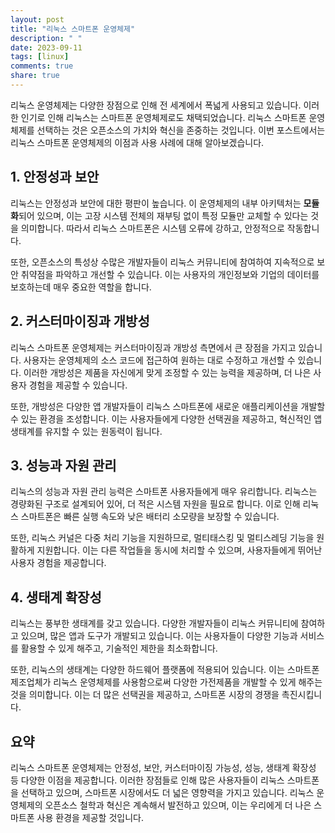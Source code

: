 ```yaml
---
layout: post
title: "리눅스 스마트폰 운영체제"
description: " "
date: 2023-09-11
tags: [linux]
comments: true
share: true
---
```


리눅스 운영체제는 다양한 장점으로 인해 전 세계에서 폭넓게 사용되고 있습니다. 이러한 인기로 인해 리눅스는 스마트폰 운영체제로도 채택되었습니다. 리눅스 스마트폰 운영체제를 선택하는 것은 오픈소스의 가치와 혁신을 존중하는 것입니다. 이번 포스트에서는 리눅스 스마트폰 운영체제의 이점과 사용 사례에 대해 알아보겠습니다.

## 1. 안정성과 보안

리눅스는 안정성과 보안에 대한 평판이 높습니다. 이 운영체제의 내부 아키텍처는 **모듈화**되어 있으며, 이는 고장 시스템 전체의 재부팅 없이 특정 모듈만 교체할 수 있다는 것을 의미합니다. 따라서 리눅스 스마트폰은 시스템 오류에 강하고, 안정적으로 작동합니다.

또한, 오픈소스의 특성상 수많은 개발자들이 리눅스 커뮤니티에 참여하여 지속적으로 보안 취약점을 파악하고 개선할 수 있습니다. 이는 사용자의 개인정보와 기업의 데이터를 보호하는데 매우 중요한 역할을 합니다.

## 2. 커스터마이징과 개방성

리눅스 스마트폰 운영체제는 커스터마이징과 개방성 측면에서 큰 장점을 가지고 있습니다. 사용자는 운영체제의 소스 코드에 접근하여 원하는 대로 수정하고 개선할 수 있습니다. 이러한 개방성은 제품을 자신에게 맞게 조정할 수 있는 능력을 제공하며, 더 나은 사용자 경험을 제공할 수 있습니다.

또한, 개방성은 다양한 앱 개발자들이 리눅스 스마트폰에 새로운 애플리케이션을 개발할 수 있는 환경을 조성합니다. 이는 사용자들에게 다양한 선택권을 제공하고, 혁신적인 앱 생태계를 유지할 수 있는 원동력이 됩니다.

## 3. 성능과 자원 관리

리눅스의 성능과 자원 관리 능력은 스마트폰 사용자들에게 매우 유리합니다. 리눅스는 경량화된 구조로 설계되어 있어, 더 적은 시스템 자원을 필요로 합니다. 이로 인해 리눅스 스마트폰은 빠른 실행 속도와 낮은 배터리 소모량을 보장할 수 있습니다.

또한, 리눅스 커널은 다중 처리 기능을 지원하므로, 멀티태스킹 및 멀티스레딩 기능을 원활하게 지원합니다. 이는 다른 작업들을 동시에 처리할 수 있으며, 사용자들에게 뛰어난 사용자 경험을 제공합니다.

## 4. 생태계 확장성

리눅스는 풍부한 생태계를 갖고 있습니다. 다양한 개발자들이 리눅스 커뮤니티에 참여하고 있으며, 많은 앱과 도구가 개발되고 있습니다. 이는 사용자들이 다양한 기능과 서비스를 활용할 수 있게 해주고, 기술적인 제한을 최소화합니다.

또한, 리눅스의 생태계는 다양한 하드웨어 플랫폼에 적용되어 있습니다. 이는 스마트폰 제조업체가 리눅스 운영체제를 사용함으로써 다양한 가전제품을 개발할 수 있게 해주는 것을 의미합니다. 이는 더 많은 선택권을 제공하고, 스마트폰 시장의 경쟁을 촉진시킵니다.

## 요약

리눅스 스마트폰 운영체제는 안정성, 보안, 커스터마이징 가능성, 성능, 생태계 확장성 등 다양한 이점을 제공합니다. 이러한 장점들로 인해 많은 사용자들이 리눅스 스마트폰을 선택하고 있으며, 스마트폰 시장에서도 더 넓은 영향력을 가지고 있습니다. 리눅스 운영체제의 오픈소스 철학과 혁신은 계속해서 발전하고 있으며, 이는 우리에게 더 나은 스마트폰 사용 환경을 제공할 것입니다.
